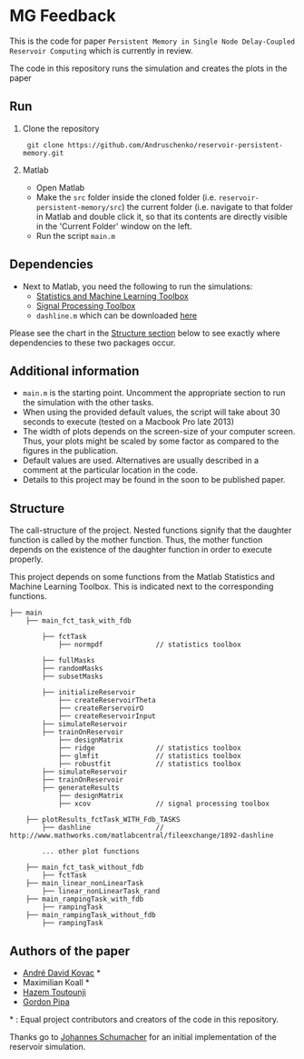 # MG Feedback

This is the code for paper `Persistent Memory in Single Node Delay-Coupled Reservoir Computing` which is currently in review.

The code in this repository runs the simulation and creates the plots in the paper

## Run

1. Clone the repository

		git clone https://github.com/Andruschenko/reservoir-persistent-memory.git

2. Matlab
	* Open Matlab
	* Make the `src` folder inside the cloned folder (i.e. `reservoir-persistent-memory/src`) the current folder (i.e. navigate to that folder in Matlab and double click it, so that its contents are directly visible in the 'Current Folder' window on the left.
	* Run the script `main.m` 

## Dependencies

* Next to Matlab, you need the following to run the simulations: 
	* [Statistics and Machine Learning Toolbox](http://uk.mathworks.com/products/statistics/)
	* [Signal Processing Toolbox](http://uk.mathworks.com/products/signal/)
	* `dashline.m` which can be downloaded [here](http://www.mathworks.com/matlabcentral/fileexchange/1892-dashline)
	
Please see the chart in the [Structure section](#structure) below to see exactly where dependencies to these two packages occur.

## Additional information

* `main.m` is the starting point. Uncomment the appropriate section to run the simulation with the other tasks.
* When using the provided default values, the script will take about 30 seconds to execute (tested on a Macbook Pro late 2013)
* The width of plots depends on the screen-size of your computer screen. Thus, your plots might be scaled by some factor as compared to the figures in the publication.
* Default values are used. Alternatives are usually described in a comment at the particular location in the code.
* Details to this project may be found in the soon to be published paper. 

## Structure

The call-structure of the project. Nested functions signify that the daughter function is called by the mother function. Thus, the mother function depends on the existence of the daughter function in order to execute properly.

This project depends on some functions from the Matlab Statistics and Machine Learning Toolbox. This is indicated next to the corresponding functions. 

	├── main
		├── main_fct_task_with_fdb
			
			├── fctTask
				├── normpdf 			// statistics toolbox
		
			├── fullMasks
			├── randomMasks
			├── subsetMasks
			
			├── initializeReservoir	
				├── createReservoirTheta
				├── createRerservoirO
				├── createReservoirInput
			├── simulateReservoir
			├── trainOnReservoir
				├── designMatrix
				├── ridge				// statistics toolbox
				├── glmfit				// statistics toolbox
				├── robustfit			// statistics toolbox
			├── simulateReservoir
			├── trainOnReservoir
			├── generateResults
				├── designMatrix
				├── xcov 				// signal processing toolbox
				
		├── plotResults_fctTask_WITH_Fdb_TASKS
			├── dashline 				// http://www.mathworks.com/matlabcentral/fileexchange/1892-dashline
			
			... other plot functions
		
		├── main_fct_task_without_fdb
			├── fctTask
		├── main_linear_nonLinearTask
			├── linear_nonLinearTask_rand
		├── main_rampingTask_with_fdb
			├── rampingTask
		├── main_rampingTask_without_fdb
			├── rampingTask


## Authors of the paper

* [André David Kovac](https://github.com/Andruschenko) *
* Maximilian Koall *
* [Hazem Toutounji](https://scholar.google.de/citations?user=agTxa24AAAAJ&hl=en)
* [Gordon Pipa](http://www.pipa.biz/)

\* : Equal project contributors and creators of the code in this repository.

Thanks go to [Johannes Schumacher](http://loop.frontiersin.org/people/18276/overview) for an initial implementation of the reservoir simulation.
